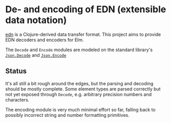 # De- and encoding of EDN (extensible data notation)

[edn](https://github.com/edn-format/edn) is a Clojure-derived
data transfer format. This project aims to provide EDN decoders
and encoders for Elm.

The `Decode` and `Encode` modules are modeled on the standard
library's [`Json.Decode`][1] and [`Json.Encode`][2]

## Status

It's all still a bit rough around the edges, but the parsing and decoding
should be mostly complete. Some element types are parsed correctly but
not yet exposed through `Decode`, e.g. arbitrary precision numbers and
characters.

The encoding module is very much minimal effort so far, falling back
to possibly incorrect string and number formatting primitives.


[1]: http://package.elm-lang.org/packages/elm-lang/core/latest/Json-Decode
[2]: http://package.elm-lang.org/packages/elm-lang/core/latest/Json-Encode

